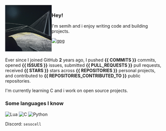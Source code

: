<img align="left" src="https://raw.githubusercontent.com/saveside/saveside/master/isave-small.png">

### Hey!

I'm semih and i enjoy writing code and building projects.

[![gpg](https://img.shields.io/badge/pgp-D7E6F549DF489AB8-131b1e?style=flat&labelColor=2d3e48&color=131b1e)](https://github.com/sesocell.gpg)

<br>

Ever since I joined GitHub **2** years ago, I pushed **{{ COMMITS }}** commits, opened **{{ ISSUES }}** issues, submitted **{{ PULL_REQUESTS }}** pull requests, received **{{ STARS }}** stars across **{{ REPOSITORIES }}** personal projects, and contributed to **{{ REPOSITORIES_CONTRIBUTED_TO }}** public repositories.

I'm currently learning C and i work on open source projects.

### Some languages I know
![Lua](https://img.shields.io/badge/lua-%232C2D72.svg?style=for-the-badge&logo=lua&logoColor=white) ![C](https://img.shields.io/badge/c-%2300599C.svg?style=for-the-badge&logo=c&logoColor=white) ![Python](https://img.shields.io/badge/Python-%23121011.svg?style=for-the-badge&logo=python&logoColor=white)

Discord: `sesocell`
